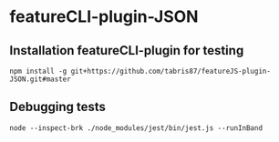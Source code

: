 # featureCLI-plugin-JSON

## Installation featureCLI-plugin for testing
```npm install -g git+https://github.com/tabris87/featureJS-plugin-JSON.git#master```

## Debugging tests
```node --inspect-brk ./node_modules/jest/bin/jest.js --runInBand```
